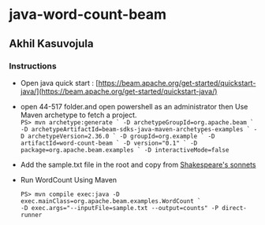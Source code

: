 # java-word-count-beam
## Akhil Kasuvojula
### Instructions
* Open java quick start : [https://beam.apache.org/get-started/quickstart-java/](https://beam.apache.org/get-started/quickstart-java/)
* open 44-517 folder.and open powershell as an administrator then Use Maven archetype to fetch a project. <br>
 ```PS> mvn archetype:generate `
 -D archetypeGroupId=org.apache.beam `
 -D archetypeArtifactId=beam-sdks-java-maven-archetypes-examples `
 -D archetypeVersion=2.36.0 `
 -D groupId=org.example `
 -D artifactId=word-count-beam `
 -D version="0.1" `
 -D package=org.apache.beam.examples `
 -D interactiveMode=false ```
* Add the sample.txt file in the root and copy from [Shakespeare's sonnets](https://00f74ba44b53e1a885e6b75f49feb942e14f609ae9-apidata.googleusercontent.com/download/storage/v1/b/apache-beam-samples/o/shakespeare%2Fsonnets.txt?jk=AFshE3VOFxl839jmhermqav03NJ7mSGNj0Z5FgfSCBLfbAgcMkviTqN7Mefwki7rlOrMu3bJFGZzaxcXYEqiVjJxiX3HXaxkbMuU0v4qTM-7XoMz9iWardkzMjU0Oed7owpE3qJsVa_h1zPQREJ1IQgEnu5B1njvQ7Q3zjiqUESaMeIdoHnbYn_V8RtIT6AXHYZJHJF6BR-qAdETndlCuDCai_HY-84FfYKkQqlNeNh3DLO-R4lYNEKEJucPA-GbEMPHysY4Qa4r94QaVesphvturO3gDckXPjlOY_mc-oPczq8o7nrwQBiWv9yE-TPxPbl5w607cHplxdicP81aFqA_O4RQGunYNih2pZNxJ4VDUoqIe4Ojk2cN5C0ziz4Xqf40pLhTH9_CvnKWrJTfIf96Z94ZtnuLX1vF21Har9_HYVnIiZJu8jL1usnTmMfWgpPhITISVUnStr5T8hgBy5gCh9bIq-mq_n2kvMAD_ZvxCjrXiU2zIFmbGf7XHkzSdVe4jC5NDvPGuAxpH0YlTA8UPHE3qD_7Msr-sx9JBOghGhwy4ySsfXgaDZx7oBLCSWLZCkQ39HYkWhAiic87UnQ_AfqUEKBNMg23Ex4PRVUo5YG_JskxG-yuQQ4vsgMZjL63ruKroCQIsZ9Me1ZtdEnVJkvvQpe3DU20MBi4UdaC_zqLbpV06t79POx36bp8hpJW98KEt2H4slIyE3d6c5cTrqJ2vNFgAHiQHXt-FOREAftCQ8JLsh1BwoataISO1pkNE422zZgElV8UFLO3N_mfI73kt32zSErRHrChObFVOVky50zCQ077_z34yIYDkkQ5BVWXjLNZk-wpgh8mdLkjnO7ywswRlIWRHN17kRPBqPOe797nUwfGShpKuDF620TgnGmyWhGUWYi5oJSgi9Bl3Nay24xj2tKMwbzqu_q3g6JGlmd-j5qE3xZte5v3o_qdpMJKfRU5Kgo5TLHwKbRVJI_EWw0&isca=1) <br>
 
* Run WordCount Using Maven
   ```
   PS> mvn compile exec:java -D exec.mainClass=org.apache.beam.examples.WordCount `
  -D exec.args="--inputFile=sample.txt --output=counts" -P direct-runner
   ```
